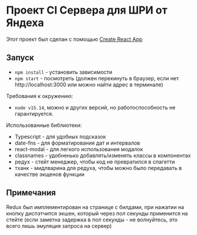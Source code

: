 # Проект CI Сервера для ШРИ от Яндеха

Этот проект был сделан с помощью [Create React App](https://github.com/facebook/create-react-app)

## Запуск

- `npm install` - установить зависимости
- `npm start` - посмотреть (должен перекинуть в браузер, если нет http://localhost:3000 или можно найти адрес в терминале)

Требования к окружению:
- `node v15.14`, можно и других версий, но работоспособность не гарантируется.

Использованные библиотеки:
- Typescript - для удобных подсказок
- date-fns - для форматирования дат и интервалов
- react-modal - для легкого использования модалок
- classnames - удобненько добавлять/изменять классы в компонентах
- редух - стейт менеджер, чтобы код не превратился в спагетти
- тханк - мидлварина для редуха, чтобы можно было передавать в качестве экщенов функции

## Примечания
Redux был имплементирован на странице с билдами, при нажатии на кнопку диспэтчится экшен, который через пол секунды применится на стейте (если заметна задержка в пол секунды - не волнуйтесь, это всего лишь эмуляция запроса на сервер)